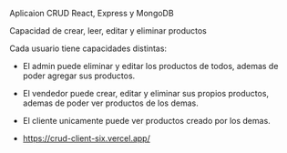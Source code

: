 Aplicaion CRUD React, Express y MongoDB

Capacidad de crear, leer, editar y eliminar productos

Cada usuario tiene capacidades distintas:
- El admin puede eliminar y editar los productos de todos, ademas de poder agregar sus productos.
- El vendedor puede crear, editar y eliminar sus propios productos, ademas de poder ver productos de los demas.
- El cliente unicamente puede ver productos creado por los demas.

- https://crud-client-six.vercel.app/
